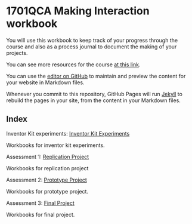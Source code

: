 # 1701QCA Making Interaction workbook

You will use this workbook to keep track of your progress through the course and also as a process journal to document the making of your projects.

You can see more resources for the course [at this link](/resources.md).

You can use the [editor on GitHub](https://github.com/physicsdavid/1701QCA/edit/master/README.md) to maintain and preview the content for your website in Markdown files.

Whenever you commit to this repository, GitHub Pages will run [Jekyll](https://jekyllrb.com/) to rebuild the pages in your site, from the content in your Markdown files.

## Index

Inventor Kit experiments: [Inventor Kit Experiments](/experiments/experiments.md)

Workbooks for inventor kit experiments.

Assessment 1: [Replication Project](/replicationproject/replication.md)

Workbooks for replication project

Assessment 2: [Prototype Project](/prototypeproject/prototype.md)

Workbooks for prototype project.

Assessment 3: [Final Project](/prototypeproject/final.md)

Workbooks for final project.


